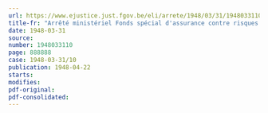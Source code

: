 ```yaml
---
url: https://www.ejustice.just.fgov.be/eli/arrete/1948/03/31/1948033110/justel
title-fr: "Arrêté ministériel Fonds spécial d'assurance contre risques de guerre des bâtiments de navigation intérieure. - Dissolution"
date: 1948-03-31
source:
number: 1948033110
page: 888888
case: 1948-03-31/10
publication: 1948-04-22
starts:
modifies:
pdf-original:
pdf-consolidated:
---
```


